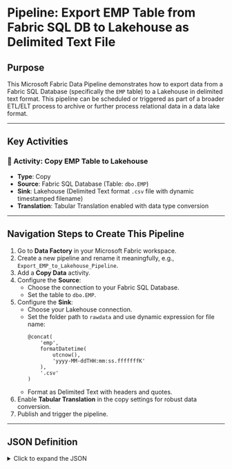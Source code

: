 
# Pipeline: Export EMP Table from Fabric SQL DB to Lakehouse as Delimited Text File

## Purpose
This Microsoft Fabric Data Pipeline demonstrates how to export data from a Fabric SQL Database (specifically the `EMP` table) to a Lakehouse in delimited text format. This pipeline can be scheduled or triggered as part of a broader ETL/ELT process to archive or further process relational data in a data lake format.

---

## Key Activities

### 📌 Activity: Copy EMP Table to Lakehouse

- **Type**: Copy
- **Source**: Fabric SQL Database (Table: `dbo.EMP`)
- **Sink**: Lakehouse (Delimited Text format `.csv` file with dynamic timestamped filename)
- **Translation**: Tabular Translation enabled with data type conversion

---

## Navigation Steps to Create This Pipeline

1. Go to **Data Factory** in your Microsoft Fabric workspace.
2. Create a new pipeline and rename it meaningfully, e.g., `Export_EMP_to_Lakehouse_Pipeline`.
3. Add a **Copy Data** activity.
4. Configure the **Source**:
   - Choose the connection to your Fabric SQL Database.
   - Set the table to `dbo.EMP`.
5. Configure the **Sink**:
   - Choose your Lakehouse connection.
   - Set the folder path to `rawdata` and use dynamic expression for file name:
     ```
     @concat(
         'emp',
         formatDatetime(
             utcnow(),
             'yyyy-MM-ddTHH:mm:ss.fffffffK'
         ),
         '.csv'
     )
     ```
   - Format as Delimited Text with headers and quotes.
6. Enable **Tabular Translation** in the copy settings for robust data conversion.
7. Publish and trigger the pipeline.

---

## JSON Definition

<details>
<summary>Click to expand the JSON</summary>

```json
{
    "name": "Export_EMP_to_Lakehouse_Pipeline",
    "objectId": "0bf50c9c-9562-4728-a22a-13a2f1871b9a",
    "properties": {
        "activities": [
            {
                "name": "Copy_EMP_to_Lakehouse",
                "type": "Copy",
                "dependsOn": [],
                "policy": {
                    "timeout": "0.12:00:00",
                    "retry": 0,
                    "retryIntervalInSeconds": 30,
                    "secureOutput": false,
                    "secureInput": false
                },
                "typeProperties": {
                    "source": {
                        "type": "FabricSqlDatabaseSource",
                        "queryTimeout": "02:00:00",
                        "partitionOption": "None",
                        "datasetSettings": {
                            "annotations": [],
                            "connectionSettings": {
                                "name": "rritec",
                                "properties": {
                                    "annotations": [],
                                    "type": "FabricSqlDatabase",
                                    "typeProperties": {
                                        "workspaceId": "55732739-60eb-445b-94c4-65725b7190fa",
                                        "artifactId": "31237005-4d13-4afe-8ff3-42834149ecd7"
                                    },
                                    "externalReferences": {
                                        "connection": "cb146f64-f5ee-47c5-9a70-8bada1b07ac1"
                                    }
                                }
                            },
                            "type": "FabricSqlDatabaseTable",
                            "schema": [],
                            "typeProperties": {
                                "schema": "dbo",
                                "table": "EMP"
                            }
                        }
                    },
                    "sink": {
                        "type": "DelimitedTextSink",
                        "storeSettings": {
                            "type": "LakehouseWriteSettings"
                        },
                        "formatSettings": {
                            "type": "DelimitedTextWriteSettings",
                            "quoteAllText": true,
                            "fileExtension": ".txt"
                        },
                        "datasetSettings": {
                            "annotations": [],
                            "linkedService": {
                                "name": "rr_batch100",
                                "properties": {
                                    "annotations": [],
                                    "type": "Lakehouse",
                                    "typeProperties": {
                                        "workspaceId": "55732739-60eb-445b-94c4-65725b7190fa",
                                        "artifactId": "dd9dd813-0f22-446d-9621-dfd670945ea5",
                                        "rootFolder": "Files"
                                    }
                                }
                            },
                            "type": "DelimitedText",
                            "typeProperties": {
                                "location": {
                                    "type": "LakehouseLocation",
                                    "fileName": {
                                        "value": "@concat(\n    'emp',\n    formatDatetime(\n        utcnow(),\n        'yyyy-MM-ddTHH:mm:ss.fffffffK'\n    ),\n    '.csv'\n)",
                                        "type": "Expression"
                                    },
                                    "folderPath": "rawdata"
                                },
                                "columnDelimiter": ",",
                                "escapeChar": "\\",
                                "firstRowAsHeader": true,
                                "quoteChar": "\""
                            },
                            "schema": []
                        }
                    },
                    "enableStaging": false,
                    "translator": {
                        "type": "TabularTranslator",
                        "typeConversion": true,
                        "typeConversionSettings": {
                            "allowDataTruncation": true,
                            "treatBooleanAsNumber": false
                        }
                    }
                }
            }
        ],
        "lastModifiedByObjectId": "07dffa9c-d10a-43aa-a4dc-89568542f3c3",
        "lastPublishTime": "2025-04-13T15:32:39Z"
    }
}
```

---

✅ **Outcome**: Successfully moves data from SQL DB to Lakehouse in a raw format, suitable for archiving or downstream transformation pipelines.
